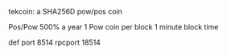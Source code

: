 tekcoin: a SHA256D pow/pos coin

Pos/Pow 500% a year
1 Pow coin per block
1 minute block time

def port 8514
rpcport 18514

